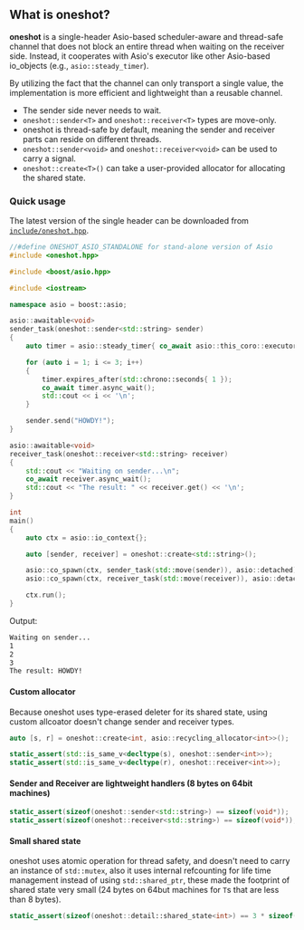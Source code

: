 ## What is oneshot?

**oneshot** is a single-header Asio-based scheduler-aware and thread-safe channel that does not block an entire thread when waiting on the receiver side. Instead, it cooperates with Asio's executor like other Asio-based io_objects (e.g., `asio::steady_timer`).

By utilizing the fact that the channel can only transport a single value, the implementation is more efficient and lightweight than a reusable channel.

* The sender side never needs to wait.
* `oneshot::sender<T>` and `oneshot::receiver<T>` types are move-only.
* oneshot is thread-safe by default, meaning the sender and receiver parts can reside on different threads.
* `oneshot::sender<void>` and `oneshot::receiver<void>` can be used to carry a signal.
* `oneshot::create<T>()` can take a user-provided allocator for allocating the shared state.

### Quick usage

The latest version of the single header can be downloaded from [`include/oneshot.hpp`](include/oneshot.hpp).
```c++
//#define ONESHOT_ASIO_STANDALONE for stand-alone version of Asio
#include <oneshot.hpp>

#include <boost/asio.hpp>

#include <iostream>

namespace asio = boost::asio;

asio::awaitable<void>
sender_task(oneshot::sender<std::string> sender)
{
    auto timer = asio::steady_timer{ co_await asio::this_coro::executor };

    for (auto i = 1; i <= 3; i++)
    {
        timer.expires_after(std::chrono::seconds{ 1 });
        co_await timer.async_wait();
        std::cout << i << '\n';
    }

    sender.send("HOWDY!");
}

asio::awaitable<void>
receiver_task(oneshot::receiver<std::string> receiver)
{
    std::cout << "Waiting on sender...\n";
    co_await receiver.async_wait();
    std::cout << "The result: " << receiver.get() << '\n';
}

int
main()
{
    auto ctx = asio::io_context{};

    auto [sender, receiver] = oneshot::create<std::string>();

    asio::co_spawn(ctx, sender_task(std::move(sender)), asio::detached);
    asio::co_spawn(ctx, receiver_task(std::move(receiver)), asio::detached);

    ctx.run();
}

```

Output:

```BASH
Waiting on sender...
1
2
3
The result: HOWDY!
```

#### Custom allocator
Because oneshot uses type-erased deleter for its shared state, using custom allcoator doesn't change sender and receiver types.

```C++
auto [s, r] = oneshot::create<int, asio::recycling_allocator<int>>();

static_assert(std::is_same_v<decltype(s), oneshot::sender<int>>);
static_assert(std::is_same_v<decltype(r), oneshot::receiver<int>>);
```

#### Sender and Receiver are lightweight handlers (8 bytes on 64bit machines)

```C++
static_assert(sizeof(oneshot::sender<std::string>) == sizeof(void*));
static_assert(sizeof(oneshot::receiver<std::string>) == sizeof(void*));
```

#### Small shared state
oneshot uses atomic operation for thread safety, and doesn't need to carry an instance of `std::mutex`, also it uses internal refcounting for life time management instead of using `std::shared_ptr`, these made the footprint of shared state very small (24 bytes on 64but machines for `T`s that are less than 8 bytes).
```C++
static_assert(sizeof(oneshot::detail::shared_state<int>) == 3 * sizeof(void*));
```
